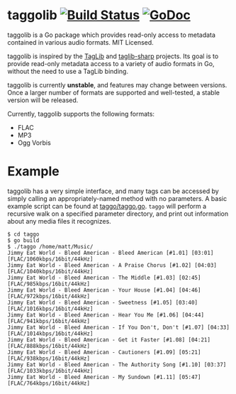 taggolib [![Build Status](https://travis-ci.org/mdlayher/taggolib.svg?branch=master)](https://travis-ci.org/mdlayher/taggolib) [![GoDoc](http://godoc.org/github.com/mdlayher/taggolib?status.png)](http://godoc.org/github.com/mdlayher/taggolib)
========

taggolib is a Go package which provides read-only access to metadata contained in various audio formats.  MIT Licensed.

taggolib is inspired by the [TagLib](http://taglib.github.io/) and [taglib-sharp](https://github.com/mono/taglib-sharp/)
projects.  Its goal is to provide read-only metadata access to a variety of audio formats in Go, without the need
to use a TagLib binding.

taggolib is currently **unstable**, and features may change between versions.  Once a larger number of formats are
supported and well-tested, a stable version will be released.

Currently, taggolib supports the following formats:

- FLAC
- MP3
- Ogg Vorbis

Example
=======

taggolib has a very simple interface, and many tags can be accessed by simply calling an appropriately-named
method with no parameters. A basic example script can be found at [taggo/taggo.go](https://github.com/mdlayher/taggolib/blob/master/taggo/taggo.go).
`taggo` will perform a recursive walk on a specified parameter directory, and print out information about any
media files it recognizes.

```
$ cd taggo
$ go build
$ ./taggo /home/matt/Music/
Jimmy Eat World - Bleed American - Bleed American [#1.01] [03:01] [FLAC/1060kbps/16bit/44kHz]
Jimmy Eat World - Bleed American - A Praise Chorus [#1.02] [04:03] [FLAC/1040kbps/16bit/44kHz]
Jimmy Eat World - Bleed American - The Middle [#1.03] [02:45] [FLAC/985kbps/16bit/44kHz]
Jimmy Eat World - Bleed American - Your House [#1.04] [04:46] [FLAC/972kbps/16bit/44kHz]
Jimmy Eat World - Bleed American - Sweetness [#1.05] [03:40] [FLAC/1016kbps/16bit/44kHz]
Jimmy Eat World - Bleed American - Hear You Me [#1.06] [04:44] [FLAC/941kbps/16bit/44kHz]
Jimmy Eat World - Bleed American - If You Don't, Don't [#1.07] [04:33] [FLAC/1014kbps/16bit/44kHz]
Jimmy Eat World - Bleed American - Get it Faster [#1.08] [04:21] [FLAC/888kbps/16bit/44kHz]
Jimmy Eat World - Bleed American - Cautioners [#1.09] [05:21] [FLAC/938kbps/16bit/44kHz]
Jimmy Eat World - Bleed American - The Authority Song [#1.10] [03:37] [FLAC/1033kbps/16bit/44kHz]
Jimmy Eat World - Bleed American - My Sundown [#1.11] [05:47] [FLAC/764kbps/16bit/44kHz]
```
